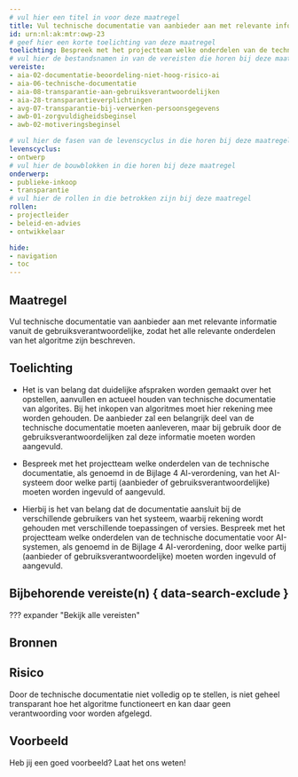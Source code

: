 ```yaml
---
# vul hier een titel in voor deze maatregel
title: Vul technische documentatie van aanbieder aan met relevante informatie vanuit de gebruiksverantwoordelijke. 
id: urn:nl:ak:mtr:owp-23
# geef hier een korte toelichting van deze maatregel
toelichting: Bespreek met het projectteam welke onderdelen van de technische documentatie (zoals genoemd in de AI-verordening) van het algoritme door wie moeten worden ingevuld. 
# vul hier de bestandsnamen in van de vereisten die horen bij deze maatregel
vereiste:
- aia-02-documentatie-beoordeling-niet-hoog-risico-ai
- aia-06-technische-documentatie
- aia-08-transparantie-aan-gebruiksverantwoordelijken
- aia-28-transparantieverplichtingen 
- avg-07-transparantie-bij-verwerken-persoonsgegevens
- awb-01-zorgvuldigheidsbeginsel
- awb-02-motiveringsbeginsel

# vul hier de fasen van de levenscyclus in die horen bij deze maatregel
levenscyclus:
- ontwerp
# vul hier de bouwblokken in die horen bij deze maatregel
onderwerp:
- publieke-inkoop
- transparantie
# vul hier de rollen in die betrokken zijn bij deze maatregel
rollen:
- projectleider
- beleid-en-advies
- ontwikkelaar

hide:
- navigation
- toc
---
```


<!-- Let op! onderstaande regel met 'tags' niet weghalen! Deze maakt automatisch de knopjes op basis van de metadata  -->
<!-- tags -->

## Maatregel

Vul technische documentatie van aanbieder aan met relevante informatie vanuit de gebruiksverantwoordelijke, zodat het alle relevante onderdelen van het algoritme zijn beschreven.

## Toelichting

- Het is van belang dat duidelijke afspraken worden gemaakt over het opstellen, aanvullen en actueel houden van technische documentatie van algorites. Bij het inkopen van algoritmes moet hier rekening mee worden gehouden. De aanbieder zal een belangrijk deel van de technische documentatie moeten aanleveren, maar bij gebruik door de gebruiksverantwoordelijken zal deze informatie moeten worden aangevuld. 

- Bespreek met het projectteam welke onderdelen van de technische documentatie, als genoemd in de Bijlage 4 AI-verordening, van het AI-systeem door welke partij (aanbieder of gebruiksverantwoordelijke) moeten worden ingevuld of aangevuld. 

- Hierbij is het van belang dat de documentatie aansluit bij de verschillende gebruikers van het systeem, waarbij rekening wordt gehouden met verschillende toepassingen of versies. Bespreek met het projectteam welke onderdelen van de technische documentatie voor AI-systemen, als genoemd in de Bijlage 4 AI-verordening, door welke partij (aanbieder of gebruiksverantwoordelijke) moeten worden ingevuld of aangevuld. 


## Bijbehorende vereiste(n) { data-search-exclude }
??? expander "Bekijk alle vereisten"
    <!-- list_vereisten_on_maatregelen_page -->

## Bronnen

## Risico 
<!-- vul hier het specifieke risico in dat kan worden gemitigeerd met behulp van deze maatregel -->
Door de technische documentatie niet volledig op te stellen, is niet geheel transparant hoe het algoritme functioneert en kan daar geen verantwoording voor worden afgelegd.   

## Voorbeeld

Heb jij een goed voorbeeld? Laat het ons weten!

